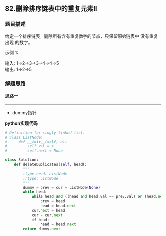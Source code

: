 ## 82.删除排序链表中的重复元素II
### 题目描述
给定一个排序链表，删除所有含有重复数字的节点，只保留原始链表中 没有重复出现 的数字。

示例 1:

输入: 1->2->3->3->4->4->5  
输出: 1->2->5

### 解题思路
#### 思路一
****
- dummy指针

**python实现代码**
```python
# Definition for singly-linked list.
# class ListNode:
#     def __init__(self, x):
#         self.val = x
#         self.next = None

class Solution:
    def deleteDuplicates(self, head):
        """
        :type head: ListNode
        :rtype: ListNode
        """
        dummy = prev = cur = ListNode(None)
        while head:
            while head and ((head and head.val == prev.val) or (head.next and head.val == head.next.val)):
                prev = head
                head = head.next
            cur.next = head
            cur = cur.next
            if head:
                head = head.next
        return dummy.next

```

